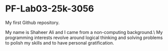 # PF-Lab03-25k-3056
My first Github repository.

My name is Shaheer Ali and I came from a non-computing background.\ 
My programming interests revolve around logical thinking and solving problems to polish my skills and to have personal gratification.
